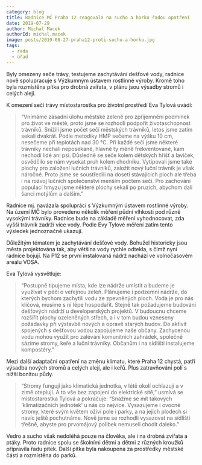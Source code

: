```yaml
---
category: blog
title: Radnice MČ Praha 12 reagovala na sucho a horko řadou opatření
date: 2019-07-29
author: Michal Macek
authorId: michal.macek
image: posts/2019-08-27-praha12-proti-suchu-a-horku.jpg
tags:
  - rada
  - úřad
---
```


Byly omezeny seče trávy, testujeme zachytávání dešťové vody, radnice nově spolupracuje s Výzkumným ústavem rostlinné výroby. Kromě toho byla rozmístěna pítka pro drobná zvířata, v plánu jsou výsadby stromů i celých alejí.

K omezení sečí trávy místostarostka pro životní prostředí Eva Tylová uvádí:

> “Vnímáme zásadní úlohu městské zeleně pro zpříjemnění podmínek pro život ve městě, proto jsme se rozhodli podpořit životaschopnost trávníků. Snížili jsme počet sečí městských trávníků, letos jsme zatím sekali dvakrát. Podle metodiky HMP sečeme na výšku 10 cm, nesečeme při teplotách nad 30 °C. Při každé seči jsme některé trávníky nechali neposekané, hlavně ty méně frekventované, kam nechodí lidé ani psi. Důsledně se seče kolem dětských hřišť a laviček, osvědčilo se nám vysekat pruh kolem chodníku.
Vytipovali jsme také plochy pro založení lučních trávníků, založit nový luční trávník je však náročné. Proto jsme se soustředili na dosetí stávajících ploch ale třeba i na rozvoj lučních společenství menším počtem sečí. Pro zachování populací hmyzu jsme některé plochy sekali po pruzích, abychom dali šanci motýlům a dalším.”

Radnice mj. navázala spolupráci s Výzkumným ústavem rostlinné výroby. Na území MČ bylo provedeno několik měření půdní vlhkosti pod různě vysokými trávníky. Radnice bude na základě měření vyhodnocovat, zda vyšší trávník zadrží více vody. Podle Evy Tylové měření zatím tento výsledek jednoznačně ukazují.

Důležitým tématem je zachytávání dešťové vody. Bohužel historicky jsou města projektována tak, aby většina vody rychle odtekla, s čímž nyní radnice bojují. Na P12 se první instalovaná nádrž nachází ve volnočasovém areálu VOSA.

Eva Tylová vysvětluje:

> “Postupně tipujeme místa, kde lze nádrže umístit a budeme je využívat v péči o veřejnou zeleň. Plánujeme i podzemní nádrže, do kterých bychom zachytili vodu ze zpevněných ploch. Voda je pro nás klíčová, musíme s ní lépe hospodařit.
Stejně tak požadujeme budování dešťových nádrží u developerských projektů. V budoucnu chceme rozšířit plochy ozeleněných střech, a i v tom budou vzneseny požadavky při výstavbě nových a opravě starých budov.
Do aktivit spojených s dešťovou vodou zapojujeme naše občany. Zachycenou vodu mohou využít pro zalévání komunitních zahrádek, společně sázíme stromy, keře a luční trávníky. Občanům i na sídlišti instalujeme kompostéry.”

Mezi další adaptační opatření na změnu klimatu, které Praha 12 chystá, patří výsadba nových stromů a celých alejí, ale i keřů. Plus zatravňování polí s nižší bonitou půdy.

> “Stromy fungují jako klimatická jednotka, v létě okolí ochlazují a v zimě oteplují. A to vše bez zapojení do elektrické sítě,” usmívá se místostarostka Tylová a pokračuje: “Snažme se mít takových ‘klimatizačních jednotek’ u nás co nejvíce. Vysazujeme i ovocné stromy, které svým květem oživí pole i parky, a na jejich plodech si navíc ještě pochutnáme. Nově jsme se rozhodli vysazovat na sídlišti třešně, abyste pro prvomájový polibek nemuseli chodit daleko.”

Vedro a sucho však nedoléhá pouze na člověka, ale i na drobná zvířata a ptáky. Proto radnice spolu se školními dětmi a dětmi z různých kroužků připravila řadu pítek. Další pítka byla nakoupena za prostředky městské části a rozmístěna do parků.
